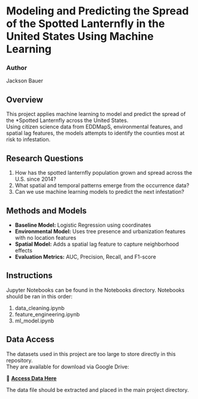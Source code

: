 # Modeling and Predicting the Spread of the Spotted Lanternfly in the United States Using Machine Learning

### Author
Jackson Bauer  


## Overview
This project applies machine learning to model and predict the spread of the *Spotted Lanternfly across the United States.  
Using citizen science data from EDDMapS, environmental features, and spatial lag features, the models attempts to identify the counties most at risk to infestation.


## Research Questions
1. How has the spotted lanternfly population grown and spread across the U.S. since 2014?  
2. What spatial and temporal patterns emerge from the occurrence data?  
3. Can we use machine learning models to predict the next infestation?


## Methods and Models
- **Baseline Model:** Logistic Regression using  coordinates  
- **Environmental Model:** Uses tree presence and urbanization features with no location features
- **Spatial Model:** Adds a spatial lag feature to capture neighborhood effects  
- **Evaluation Metrics:** AUC, Precision, Recall, and F1-score


## Instructions 

Jupyter Notebooks can be found in the Notebooks directory.
Notebooks should be ran in this order:
1. data_cleaning.ipynb
2. feature_engineering.ipynb
3. ml_model.ipynb


## Data Access

The datasets used in this project are too large to store directly in this repository.  
They are available for download via Google Drive:

📁 **[Access Data Here](https://drive.google.com/drive/folders/1JfZAyMrxdpIDJ9Sw70aXtkf0S6_948iu?usp=sharing)**

The data file should be extracted and placed in the main project directory.




